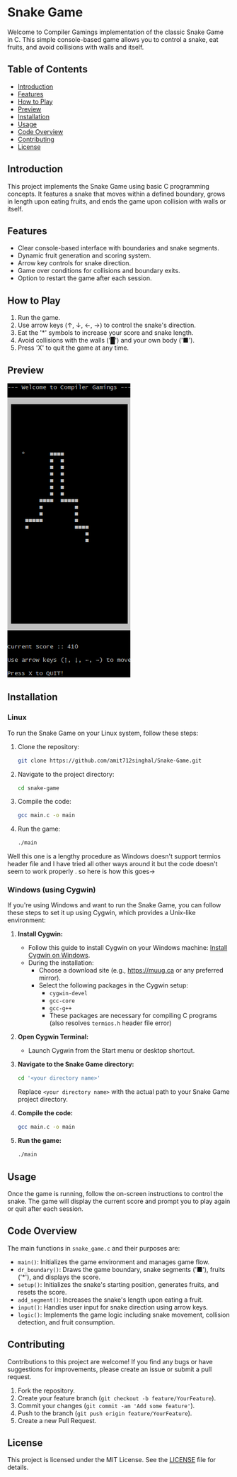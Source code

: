# Snake Game

Welcome to Compiler Gamings implementation of the classic Snake Game in C. This simple console-based game allows you to control a snake, eat fruits, and avoid collisions with walls and itself.

## Table of Contents

- [Introduction](#introduction)
- [Features](#features)
- [How to Play](#how-to-play)
- [Preview](#preview)
- [Installation](#installation)
- [Usage](#usage)
- [Code Overview](#code-overview)
- [Contributing](#contributing)
- [License](#license)

## Introduction

This project implements the Snake Game using basic C programming concepts. It features a snake that moves within a defined boundary, grows in length upon eating fruits, and ends the game upon collision with walls or itself.

## Features

- Clear console-based interface with boundaries and snake segments.
- Dynamic fruit generation and scoring system.
- Arrow key controls for snake direction.
- Game over conditions for collisions and boundary exits.
- Option to restart the game after each session.

## How to Play

1. Run the game.
2. Use arrow keys (↑, ↓, ←, →) to control the snake's direction.
3. Eat the '\*' symbols to increase your score and snake length.
4. Avoid collisions with the walls ('█') and your own body ('■').
5. Press 'X' to quit the game at any time.

## Preview

![demo](demo.png)

## Installation

### Linux

To run the Snake Game on your Linux system, follow these steps:

1. Clone the repository:
   ```sh
   git clone https://github.com/amit712singhal/Snake-Game.git
   ```
2. Navigate to the project directory:
   ```sh
   cd snake-game
   ```
3. Compile the code:
   ```sh
   gcc main.c -o main
   ```
4. Run the game:
   ```sh
   ./main
   ```

Well this one is a lengthy procedure as Windows doesn't support termios header file and I have tried all other ways around it but the code doesn't seem to work properly . so here is how this goes->

### Windows (using Cygwin)

If you're using Windows and want to run the Snake Game, you can follow these steps to set it up using Cygwin, which provides a Unix-like environment:

1. **Install Cygwin:**

   - Follow this guide to install Cygwin on your Windows machine: [Install Cygwin on Windows](https://github.com/lakelse/videos/tree/master/01-install-cygwin-on-windows-youtube).
   - During the installation:
     - Choose a download site (e.g., https://muug.ca or any preferred mirror).
     - Select the following packages in the Cygwin setup:
       - `cygwin-devel`
       - `gcc-core`
       - `gcc-g++`
       - These packages are necessary for compiling C programs (also resolves `termios.h` header file error)

2. **Open Cygwin Terminal:**

   - Launch Cygwin from the Start menu or desktop shortcut.

3. **Navigate to the Snake Game directory:**

   ```sh
   cd '<your directory name>'
   ```

   Replace `<your directory name>` with the actual path to your Snake Game project directory.

4. **Compile the code:**

   ```sh
   gcc main.c -o main
   ```

5. **Run the game:**
   ```sh
   ./main
   ```

## Usage

Once the game is running, follow the on-screen instructions to control the snake. The game will display the current score and prompt you to play again or quit after each session.

## Code Overview

The main functions in `snake_game.c` and their purposes are:

- `main()`: Initializes the game environment and manages game flow.
- `dr_boundary()`: Draws the game boundary, snake segments ('■'), fruits ('\*'), and displays the score.
- `setup()`: Initializes the snake's starting position, generates fruits, and resets the score.
- `add_segment()`: Increases the snake's length upon eating a fruit.
- `input()`: Handles user input for snake direction using arrow keys.
- `logic()`: Implements the game logic including snake movement, collision detection, and fruit consumption.

## Contributing

Contributions to this project are welcome! If you find any bugs or have suggestions for improvements, please create an issue or submit a pull request.

1. Fork the repository.
2. Create your feature branch (`git checkout -b feature/YourFeature`).
3. Commit your changes (`git commit -am 'Add some feature'`).
4. Push to the branch (`git push origin feature/YourFeature`).
5. Create a new Pull Request.

## License

This project is licensed under the MIT License. See the [LICENSE](LICENSE) file for details.
